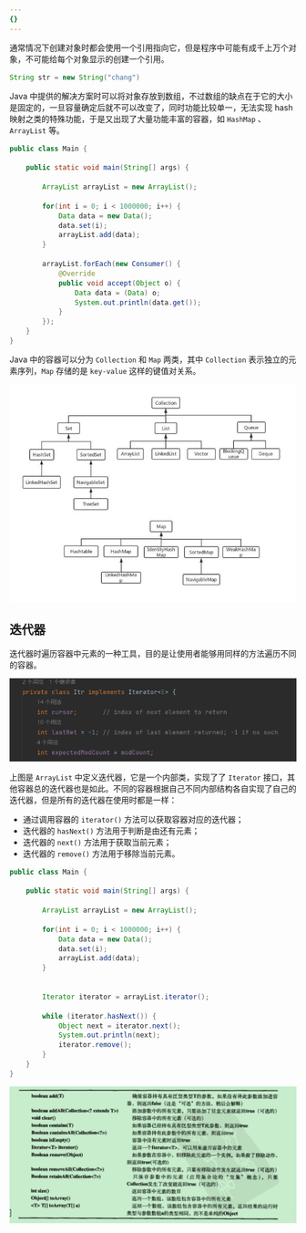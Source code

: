 ```yaml
---
{}
---
```


通常情况下创建对象时都会使用一个引用指向它，但是程序中可能有成千上万个对象，不可能给每个对象显示的创建一个引用。

```java
String str = new String("chang")
```

Java 中提供的解决方案时可以将对象存放到数组，不过数组的缺点在于它的大小是固定的，一旦容量确定后就不可以改变了，同时功能比较单一，无法实现 hash 映射之类的特殊功能，于是又出现了大量功能丰富的容器，如 `HashMap` 、`ArrayList` 等。

```java
public class Main {  
  
    public static void main(String[] args) {  
  
        ArrayList arrayList = new ArrayList();  
  
        for(int i = 0; i < 1000000; i++) {  
            Data data = new Data();  
            data.set(i);  
            arrayList.add(data);  
        }  
  
        arrayList.forEach(new Consumer() {  
            @Override  
            public void accept(Object o) {  
                Data data = (Data) o;  
                System.out.println(data.get());  
            }  
        });  
    }  
}
```


Java 中的容器可以分为 `Collection` 和 `Map` 两类，其中 `Collection` 表示独立的元素序列，`Map` 存储的是 `key-value` 这样的键值对关系。

![](附件/image/Java容器_image_1.png)


## 迭代器

迭代器时遍历容器中元素的一种工具，目的是让使用者能够用同样的方法遍历不同的容器。

![](附件/image/Java内部类_image_1.png)

上图是 `ArrayList` 中定义迭代器，它是一个内部类，实现了了 `Iterator` 接口，其他容器总的迭代器也是如此。不同的容器根据自己不同内部结构各自实现了自己的迭代器，但是所有的迭代器在使用时都是一样：
- 通过调用容器的 `iterator()` 方法可以获取容器对应的迭代器；
- 迭代器的 `hasNext()` 方法用于判断是由还有元素；
- 迭代器的 `next()` 方法用于获取当前元素；
- 迭代器的 `remove()` 方法用于移除当前元素。

```java
public class Main {  
  
    public static void main(String[] args) {  
  
        ArrayList arrayList = new ArrayList();  
  
        for(int i = 0; i < 1000000; i++) {  
            Data data = new Data();  
            data.set(i);  
            arrayList.add(data);  
        }  
  
  
        Iterator iterator = arrayList.iterator();  
  
        while (iterator.hasNext()) {  
            Object next = iterator.next();  
            System.out.println(next);  
            iterator.remove();  
        }  
    }  
}
```




![](附件/image/Java容器_image_3.png)